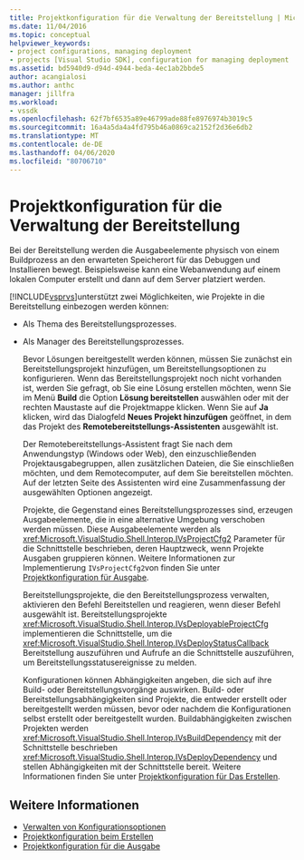 ```yaml
---
title: Projektkonfiguration für die Verwaltung der Bereitstellung | Microsoft Docs
ms.date: 11/04/2016
ms.topic: conceptual
helpviewer_keywords:
- project configurations, managing deployment
- projects [Visual Studio SDK], configuration for managing deployment
ms.assetid: bd5940d9-d94d-4944-beda-4ec1ab2bbde5
author: acangialosi
ms.author: anthc
manager: jillfra
ms.workload:
- vssdk
ms.openlocfilehash: 62f7bf6535a89e46799ade88fe8976974b3019c5
ms.sourcegitcommit: 16a4a5da4a4fd795b46a0869ca2152f2d36e6db2
ms.translationtype: MT
ms.contentlocale: de-DE
ms.lasthandoff: 04/06/2020
ms.locfileid: "80706710"
---
```

# <a name="project-configuration-for-managing-deployment"></a>Projektkonfiguration für die Verwaltung der Bereitstellung
Bei der Bereitstellung werden die Ausgabeelemente physisch von einem Buildprozess an den erwarteten Speicherort für das Debuggen und Installieren bewegt. Beispielsweise kann eine Webanwendung auf einem lokalen Computer erstellt und dann auf dem Server platziert werden.

 [!INCLUDE[vsprvs](../../code-quality/includes/vsprvs_md.md)]unterstützt zwei Möglichkeiten, wie Projekte in die Bereitstellung einbezogen werden können:

- Als Thema des Bereitstellungsprozesses.

- Als Manager des Bereitstellungsprozesses.

  Bevor Lösungen bereitgestellt werden können, müssen Sie zunächst ein Bereitstellungsprojekt hinzufügen, um Bereitstellungsoptionen zu konfigurieren. Wenn das Bereitstellungsprojekt noch nicht vorhanden ist, werden Sie gefragt, ob Sie eine Lösung erstellen möchten, wenn Sie im Menü **Build** die Option **Lösung bereitstellen** auswählen oder mit der rechten Maustaste auf die Projektmappe klicken. Wenn Sie auf **Ja** klicken, wird das Dialogfeld **Neues Projekt hinzufügen** geöffnet, in dem das Projekt des **Remotebereitstellungs-Assistenten** ausgewählt ist.

  Der Remotebereitstellungs-Assistent fragt Sie nach dem Anwendungstyp (Windows oder Web), den einzuschließenden Projektausgabegruppen, allen zusätzlichen Dateien, die Sie einschließen möchten, und dem Remotecomputer, auf dem Sie bereitstellen möchten. Auf der letzten Seite des Assistenten wird eine Zusammenfassung der ausgewählten Optionen angezeigt.

  Projekte, die Gegenstand eines Bereitstellungsprozesses sind, erzeugen Ausgabeelemente, die in eine alternative Umgebung verschoben werden müssen. Diese Ausgabeelemente werden als <xref:Microsoft.VisualStudio.Shell.Interop.IVsProjectCfg2> Parameter für die Schnittstelle beschrieben, deren Hauptzweck, wenn Projekte Ausgaben gruppieren können. Weitere Informationen zur Implementierung `IVsProjectCfg2`von finden Sie unter [Projektkonfiguration für Ausgabe](../../extensibility/internals/project-configuration-for-output.md).

  Bereitstellungsprojekte, die den Bereitstellungsprozess verwalten, aktivieren den Befehl Bereitstellen und reagieren, wenn dieser Befehl ausgewählt ist. Bereitstellungsprojekte <xref:Microsoft.VisualStudio.Shell.Interop.IVsDeployableProjectCfg> implementieren die Schnittstelle, um die <xref:Microsoft.VisualStudio.Shell.Interop.IVsDeployStatusCallback> Bereitstellung auszuführen und Aufrufe an die Schnittstelle auszuführen, um Bereitstellungsstatusereignisse zu melden.

  Konfigurationen können Abhängigkeiten angeben, die sich auf ihre Build- oder Bereitstellungsvorgänge auswirken. Build- oder Bereitstellungsabhängigkeiten sind Projekte, die entweder erstellt oder bereitgestellt werden müssen, bevor oder nachdem die Konfigurationen selbst erstellt oder bereitgestellt wurden. Buildabhängigkeiten zwischen Projekten werden <xref:Microsoft.VisualStudio.Shell.Interop.IVsBuildDependency> mit der Schnittstelle beschrieben <xref:Microsoft.VisualStudio.Shell.Interop.IVsDeployDependency> und stellen Abhängigkeiten mit der Schnittstelle bereit. Weitere Informationen finden Sie unter [Projektkonfiguration für Das Erstellen](../../extensibility/internals/project-configuration-for-building.md).

## <a name="see-also"></a>Weitere Informationen
- [Verwalten von Konfigurationsoptionen](../../extensibility/internals/managing-configuration-options.md)
- [Projektkonfiguration beim Erstellen](../../extensibility/internals/project-configuration-for-building.md)
- [Projektkonfiguration für die Ausgabe](../../extensibility/internals/project-configuration-for-output.md)

